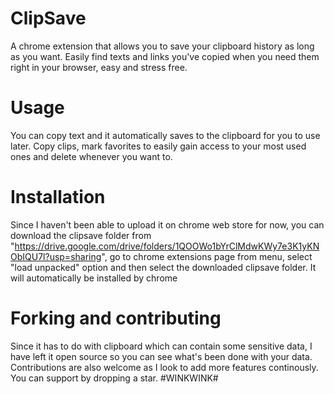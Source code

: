 # ClipSave

A chrome extension that allows you to save your clipboard history as long as you want. Easily find texts and links you've copied when you need them right in your browser, easy and stress free.

# Usage

You can copy text and it automatically saves to the clipboard for you to use later. Copy clips, mark favorites to easily gain access to your most used ones and delete whenever you want to.

# Installation

Since I haven't been able to upload it on chrome web store for now, you can download the clipsave folder from "https://drive.google.com/drive/folders/1QOOWo1bYrClMdwKWy7e3K1yKNObIQU7l?usp=sharing", go to chrome extensions page from menu, select "load unpacked" option and then select the downloaded clipsave folder. It will automatically be installed by chrome

# Forking and contributing

Since it has to do with clipboard which can contain some sensitive data, I have left it open source so you can see what's been done with your data. Contributions are also welcome as I look to add more features continously. You can support by dropping a star. #WINKWINK#
